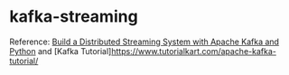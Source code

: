 # kafka-streaming

Reference:
[Build a Distributed Streaming System with Apache Kafka and Python](https://scotch.io/tutorials/build-a-distributed-streaming-system-with-apache-kafka-and-python) and [Kafka Tutorial]https://www.tutorialkart.com/apache-kafka-tutorial/
